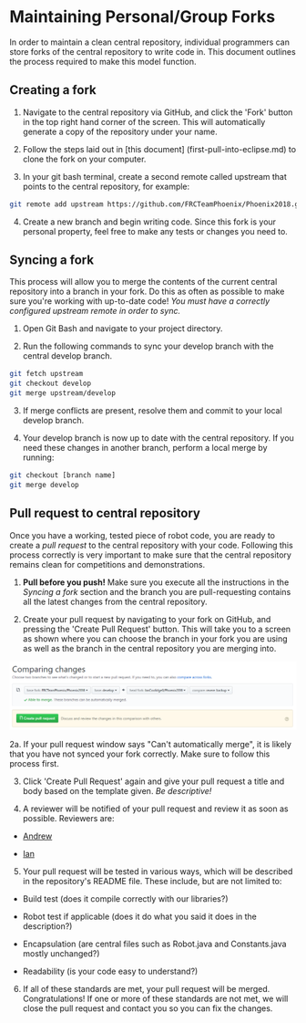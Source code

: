 # Maintaining Personal/Group Forks

In order to maintain a clean central repository, individual programmers can store forks of the central repository to write code in. This document outlines the process required to make this model function.

## Creating a fork

1. Navigate to the central repository via GitHub, and click the 'Fork' button in the top right hand corner of the screen. This will automatically generate a copy of the repository under your name.

2. Follow the steps laid out in [this document] (first-pull-into-eclipse.md) to clone the fork on your computer.

3. In your git bash terminal, create a second remote called upstream that points to the central repository, for example:

```bash
git remote add upstream https://github.com/FRCTeamPhoenix/Phoenix2018.git
```

4. Create a new branch and begin writing code. Since this fork is your personal property, feel free to make any tests or changes you need to.

## Syncing a fork

This process will allow you to merge the contents of the current central repository into a branch in your fork. Do this as often as possible to make sure you're working with up-to-date code! *You must have a correctly configured upstream remote in order to sync.*

1. Open Git Bash and navigate to your project directory.

2. Run the following commands to sync your develop branch with the central develop branch.

```bash
git fetch upstream
git checkout develop
git merge upstream/develop
```

3. If merge conflicts are present, resolve them and commit to your local develop branch.

4. Your develop branch is now up to date with the central repository. If you need these changes in another branch, perform a local merge by running:

```bash
git checkout [branch name]
git merge develop
```

## Pull request to central repository

Once you have a working, tested piece of robot code, you are ready to create a *pull request* to the central repository with your code. Following this process correctly is very important to make sure that the central repository remains clean for competitions and demonstrations.

1. **Pull before you push!** Make sure you execute all the instructions in the *Syncing a fork* section and the branch you are pull-requesting contains all the latest changes from the central repository.

2. Create your pull request by navigating to your fork on GitHub, and pressing the 'Create Pull Request' button. This will take you to a screen as shown where you can choose the branch in your fork you are using as well as the branch in the central repository you are merging into.

![pull request](https://raw.githubusercontent.com/FRCTeamPhoenix/Documentation/master/images/pull-request.png)

2a. If your pull request window says "Can't automatically merge", it is likely that you have not synced your fork correctly. Make sure to follow this process first.

3. Click 'Create Pull Request' again and give your pull request a title and body based on the template given. *Be descriptive!*

4. A reviewer will be notified of your pull request and review it as soon as possible. Reviewers are:

* [Andrew](https://github.com/denver-blake)

* [Ian](https://github.com/IanCoolidge0) 

5. Your pull request will be tested in various ways, which will be described in the repository's README file. These include, but are not limited to:

* Build test (does it compile correctly with our libraries?)

* Robot test if applicable (does it do what you said it does in the description?)

* Encapsulation (are central files such as Robot.java and Constants.java mostly unchanged?)

* Readability (is your code easy to understand?)

6. If all of these standards are met, your pull request will be merged. Congratulations! If one or more of these standards are not met, we will close the pull request and contact you so you can fix the changes.


